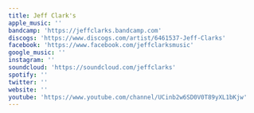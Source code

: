 ```yaml
---
title: Jeff Clark's
apple_music: ''
bandcamp: 'https://jeffclarks.bandcamp.com'
discogs: 'https://www.discogs.com/artist/6461537-Jeff-Clarks'
facebook: 'https://www.facebook.com/jeffclarksmusic'
google_music: ''
instagram: ''
soundcloud: 'https://soundcloud.com/jeffclarks'
spotify: ''
twitter: ''
website: ''
youtube: 'https://www.youtube.com/channel/UCinb2w6SD0V0T89yXL1bKjw'
---
```

